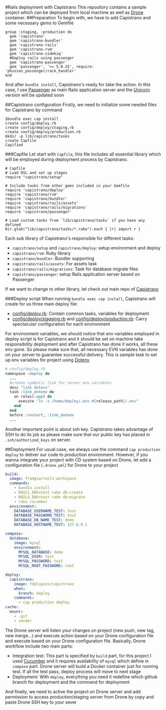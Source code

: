 #Rails deployment with Capistrano
This repository contains a sample project which can be deployed from local machine as well as [Drone](http://readme.drone.io/usage/overview/) container.
##Preparation
To begin with, we have to add Capistrano and some necessary gems to Gemfile
```
group :staging, :production do
  gem 'capistrano'
  gem 'capistrano-bundler'
  gem 'capistrano-rails'
  gem 'capistrano-rvm'
  gem 'capistrano-sidekiq'
  #Deploy rails using passenger
  gem 'capistrano-passenger'
  gem 'passenger', '>= 5.0.25', require: 'phusion_passenger/rack_handler'
end
```
And after `bundle install`, Capistrano's ready for take the action.
In this case, I use [Passenger](https://www.phusionpassenger.com/) as main Rails application server and the [Unicorn](https://rubygems.org/gems/unicorn/versions/5.1.0) version will be updated soon

##Capistrano configuration
Firstly, we need to initialize some needed files for Capistrano by command
```
$bundle exec cap install
create config/deploy.rb
create config/deploy/staging.rb
create config/deploy/production.rb
mkdir -p lib/capistrano/tasks
create Capfile
Capified
```
###Capfile
Let start with `Capfile`, this file includes all essential library which will be employed during deployment process by Capistrano.
```
# Capfile
# Load DSL and set up stages
require "capistrano/setup"

# Include tasks from other gems included in your Gemfile
require 'capistrano/deploy'
require 'capistrano/rvm'
require 'capistrano/bundler'
require 'capistrano/rails/assets'
require 'capistrano/rails/migrations'
require 'capistrano/passenger'

# Load custom tasks from `lib/capistrano/tasks` if you have any defined
Dir.glob("lib/capistrano/tasks/*.rake").each { |r| import r }
```
Each sub library of Capistrano's responsible for different tasks:
* `capistrano/setup` and `capistrano/deploy`: setup environment and deploy
* `capistrano/rvm`: Ruby library
* `capistrano/bundler`: Bundler supporting
* `capistrano/rails/assets`: For assets task
* `capistrano/rails/migrations`: Task for database migrate files
* `capistrano/passenger`: setup Rails application server based on Passenger

If we want to change to other library, let check out main repo of [Capistrano](https://github.com/capistrano)

###Deploy script
When running `bundle exec cap install`, Capistrano will create for us three main deploy file:
* [config/deploy.rb](https://github.com/FramgiaCD/capistrano-rails-config/blob/master/config/deploy.rb): Contain common tasks, variables for deployment
* [config/deploy/stagging.rb](https://github.com/FramgiaCD/capistrano-rails-config/blob/master/config/deploy/staging.rb) and [config/deploy/production.rb](https://github.com/FramgiaCD/capistrano-rails-config/blob/master/config/deploy/production.rb): Carry spectacular configuration for each environment

For environment variables, we should notice that env variables employed in deploy script is for Capistrano and it should be set on machine take responsibility deployment and after Capistrano has done it works, all these env gone.
So please make sure that, all necessary EVN variables has done on your server to guarantee successful delivery. This is sample task to set up env variables for project using [Dotenv](https://github.com/bkeepers/dotenv)
```ruby
# config/deploy.rb
namespace :deploy do
  ...
  #create symbolic link for server env variables
  desc "link dotenv"
  task :link_dotenv do
    on roles(:app) do
      execute "ln -s /home/deploy/.env #{release_path}/.env"
    end
  end
  before :restart, :link_dotenv
  ...
```

Another important point is about ssh key. Capistrano takes advantage of SSH to do its job so please make sure that our public key has placed in `.ssh/authorized_keys` on server.

##Deployment
For usual case, we always use the command `cap production deploy` to deliver our code to production environment.
However, if you wanna integrate your project with CD system based on Drone, let add a configuration file (`.drone.yml`) for Drone to your project
```yml
build:
  image: framgia/rails-workspace
  commands:
    - bundle install
    - RAILS_ENV=test rake db:create
    - RAILS_ENV=test rake db:migrate
    - rake cucumber
  environemnt:
    DATABASE_USERNAME_TEST: test
    DATABASE_PASSWORD_TEST: test
    DATABASE_DB_NAME_TEST: demo
    DATABASE_HOSTNAME_TEST: 127.0.0.1

compose:
  database:
    image: mysql
    environment:
      MYSQL_DATABASE: demo
      MYSQL_USER: test
      MYSQL_PASSWORD: test
      MYSQL_ROOT_PASSWORD: root

deploy:
  capistrano:
    image: fdplugins/capistrano
    when:
      branch: deploy
    commands:
      - cap production deploy
cache:
  mount:
    - .git
    - vendor
```
The Drone server will listen your changes on project (new push, new tag, new merge...)
and execute action based on your Drone configuration file and execute based on your Drone configuration file.
Basically, Drone workflow include two main parts:
* Integration test: This part is specified by `build` part, for this project I used [Cucumber](https://github.com/cucumber/cucumber-rails)
and it requires availability of `mysql` which define in `compose` part. Drone server will build a Docker container just for running test.
If all the test pass, deploy process will move to next stage
* Deployment: With `deploy`, everything you need it redefine which github branch for deployment and the command for deployment

And finally, we need to active the project on Drone server and add permission to access production/staging server from Drone by copy and paste Drone SSH key to your sever
